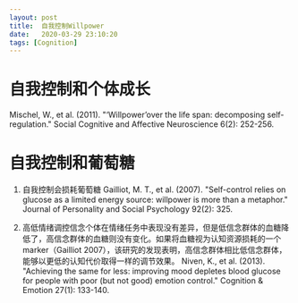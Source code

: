 ```yaml
---
layout: post
title:  自我控制Willpower
date:   2020-03-29 23:10:20
tags: [Cognition]
---
```


# 自我控制和个体成长

Mischel, W., et al. (2011). "‘Willpower’over the life span: decomposing self-regulation." Social Cognitive and Affective Neuroscience 6(2): 252-256.


# 自我控制和葡萄糖

1. 自我控制会损耗葡萄糖
Gailliot, M. T., et al. (2007). "Self-control relies on glucose as a limited energy source: willpower is more than a metaphor." Journal of Personality and Social Psychology 92(2): 325.

2. 高低情绪调控信念个体在情绪任务中表现没有差异，但是低信念群体的血糖降低了，高信念群体的血糖则没有变化。如果将血糖视为认知资源损耗的一个marker（Gailliot 2007），该研究的发现表明，高信念群体相比低信念群体，能够以更低的认知代价取得一样的调节效果。
Niven, K., et al. (2013). "Achieving the same for less: improving mood depletes blood glucose for people with poor (but not good) emotion control." Cognition & Emotion 27(1): 133-140.
